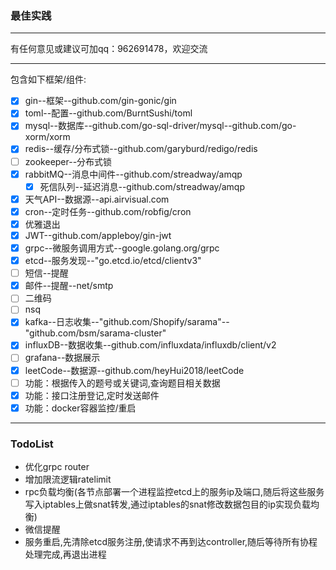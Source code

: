 ### 最佳实践
***
有任何意见或建议可加qq：962691478，欢迎交流
***
包含如下框架/组件:
* [x] gin--框架--github.com/gin-gonic/gin
* [x] toml--配置--github.com/BurntSushi/toml
* [x] mysql--数据库--github.com/go-sql-driver/mysql--github.com/go-xorm/xorm
* [x] redis--缓存/分布式锁--github.com/garyburd/redigo/redis
* [ ] zookeeper--分布式锁
* [x] rabbitMQ--消息中间件--github.com/streadway/amqp
    * [x] 死信队列--延迟消息--github.com/streadway/amqp
* [x] 天气API--数据源--api.airvisual.com
* [x] cron--定时任务--github.com/robfig/cron
* [x] 优雅退出
* [x] JWT--github.com/appleboy/gin-jwt
* [x] grpc--微服务调用方式--google.golang.org/grpc
* [x] etcd--服务发现--"go.etcd.io/etcd/clientv3"
* [ ] 短信--提醒
* [x] 邮件--提醒--net/smtp
* [ ] 二维码
* [ ] nsq
* [x] kafka--日志收集--"github.com/Shopify/sarama"--"github.com/bsm/sarama-cluster"
* [x] influxDB--数据收集--github.com/influxdata/influxdb/client/v2
* [ ] grafana--数据展示
* [x] leetCode--数据源--github.com/heyHui2018/leetCode
* [ ] 功能：根据传入的题号或关键词,查询题目相关数据
* [x] 功能：接口注册登记,定时发送邮件
* [x] 功能：docker容器监控/重启
***
### TodoList
* 优化grpc router
* 增加限流逻辑ratelimit
* rpc负载均衡(各节点部署一个进程监控etcd上的服务ip及端口,随后将这些服务写入iptables上做snat转发,通过iptables的snat修改数据包目的ip实现负载均衡)
* 微信提醒
* 服务重启,先清除etcd服务注册,使请求不再到达controller,随后等待所有协程处理完成,再退出进程